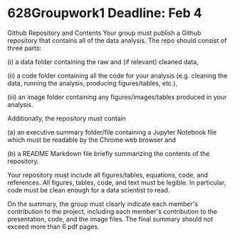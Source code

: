 # 628Groupwork1 Deadline: Feb 4

Github Repository and Contents
Your group must publish a Github repository that contains all of the data analysis. The repo should consist of three parts:

  (i) a data folder containing the raw and (if relevant) cleaned data,

  (ii) a code folder containing all the code for your analysis (e.g. cleaning the data, running the analysis, producing figures/tables, etc.),

  (iii) an image folder containing any figures/images/tables produced in your analysis.

Additionally, the repository must contain

  (a) an executive summary folder/file containing a Jupyter Notebook file which must be readable by the Chrome web browser and

  (b) a README Markdown file briefly summarizing the contents of the repository.

Your repository must include all figures/tables, equations, code, and references. All figures, tables, code, and text must be legible. In particular, code must be clean enough for a data scientist to read.

On the summary, the group must clearly indicate each member's contribution to the project, including each member's contribution to the presentation, code, and the image files. The final summary should not exceed more than 6 pdf pages.
